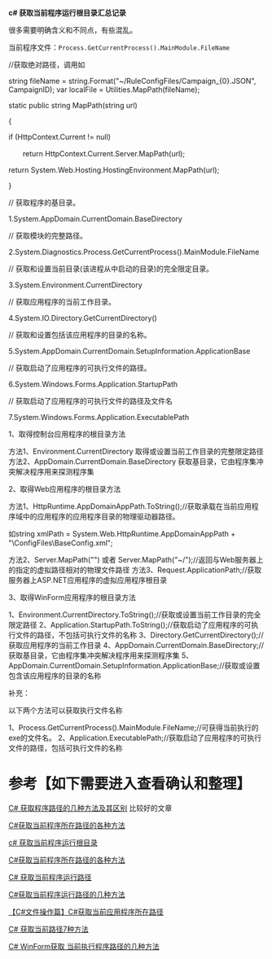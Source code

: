 **c# 获取当前程序运行根目录汇总记录**

很多需要明确含义和不同点，有些混乱。

当前程序文件：`Process.GetCurrentProcess().MainModule.FileName`



//获取绝对路径，调用如

string fileName = string.Format("~/RuleConfigFiles/Campaign_{0}.JSON", CampaignID);
var localFile = Utilities.MapPath(fileName);

 

static public string MapPath(string url)   

{    

if (HttpContext.Current != null)     

　　return HttpContext.Current.Server.MapPath(url);

return System.Web.Hosting.HostingEnvironment.MapPath(url);   

}

 

 

 

// 获取程序的基目录。  

1.System.AppDomain.CurrentDomain.BaseDirectory

// 获取模块的完整路径。

2.System.Diagnostics.Process.GetCurrentProcess().MainModule.FileName


// 获取和设置当前目录(该进程从中启动的目录)的完全限定目录。

3.System.Environment.CurrentDirectory


// 获取应用程序的当前工作目录。

4.System.IO.Directory.GetCurrentDirectory()

// 获取和设置包括该应用程序的目录的名称。

5.System.AppDomain.CurrentDomain.SetupInformation.ApplicationBase

// 获取启动了应用程序的可执行文件的路径。

6.System.Windows.Forms.Application.StartupPath


// 获取启动了应用程序的可执行文件的路径及文件名

7.System.Windows.Forms.Application.ExecutablePath

 

 

 

1、取得控制台应用程序的根目录方法

方法1、Environment.CurrentDirectory 取得或设置当前工作目录的完整限定路径
方法2、AppDomain.CurrentDomain.BaseDirectory 获取基目录，它由程序集冲突解决程序用来探测程序集

2、取得Web应用程序的根目录方法

方法1、HttpRuntime.AppDomainAppPath.ToString();//获取承载在当前应用程序域中的应用程序的应用程序目录的物理驱动器路径。

如string xmlPath = System.Web.HttpRuntime.AppDomainAppPath + "\\ConfigFiles\\BaseConfig.xml";


方法2、Server.MapPath("") 或者 Server.MapPath("~/");//返回与Web服务器上的指定的虚拟路径相对的物理文件路径
方法3、Request.ApplicationPath;//获取服务器上ASP.NET应用程序的虚拟应用程序根目录

3、取得WinForm应用程序的根目录方法

1、Environment.CurrentDirectory.ToString();//获取或设置当前工作目录的完全限定路径
2、Application.StartupPath.ToString();//获取启动了应用程序的可执行文件的路径，不包括可执行文件的名称
3、Directory.GetCurrentDirectory();//获取应用程序的当前工作目录
4、AppDomain.CurrentDomain.BaseDirectory;//获取基目录，它由程序集冲突解决程序用来探测程序集
5、AppDomain.CurrentDomain.SetupInformation.ApplicationBase;//获取或设置包含该应用程序的目录的名称

补充：

以下两个方法可以获取执行文件名称

1、Process.GetCurrentProcess().MainModule.FileName;//可获得当前执行的exe的文件名。
2、Application.ExecutablePath;//获取启动了应用程序的可执行文件的路径，包括可执行文件的名称

# 参考【如下需要进入查看确认和整理】

[C# 获取程序路径的几种方法及其区别](https://blog.csdn.net/u011353510/article/details/122240674) 比较好的文章

[C#获取当前程序所在路径的各种方法](https://www.cnblogs.com/bosins/p/15187947.html)

[c# 获取当前程序运行根目录](https://www.cnblogs.com/itjeff/p/6362368.html)

[C#获取当前程序所在路径的各种方法](https://blog.csdn.net/BeanGo/article/details/128711649)

[C# 获取当前程序运行路径](https://blog.csdn.net/june905206961/article/details/78428551)

[C#获取当前程序运行路径的几种方法](https://www.cnblogs.com/Fooo/p/15711725.html)

[【C#文件操作篇】C#获取当前应用程序所在路径](https://blog.csdn.net/zgscwxd/article/details/86644464)

[C# 获取当前路径7种方法](https://www.cnblogs.com/shiyh/p/10573405.html)

[C# WinForm获取 当前执行程序路径的几种方法](https://blog.csdn.net/bruce135lee/article/details/78732376)